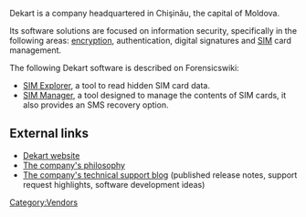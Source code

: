 Dekart is a company headquartered in Chişinău, the capital of Moldova.

Its software solutions are focused on information security, specifically
in the following areas: [encryption](encryption "wikilink"),
authentication, digital signatures and [SIM](SIM "wikilink") card
management.

The following Dekart software is described on Forensicswiki:

- [SIM Explorer](SIM_Explorer "wikilink"), a tool to read hidden SIM
  card data.
- [SIM Manager](SIM_Manager "wikilink"), a tool designed to manage the
  contents of SIM cards, it also provides an SMS recovery option.

## External links

- [Dekart website](http://www.dekart.com/)
- [The company's
  philosophy](http://www.dekart.com/company/our_philosophy/)
- [The company's technical support blog](http://www.lazybit.com)
  (published release notes, support request highlights, software
  development ideas)

[Category:Vendors](Category:Vendors "wikilink")